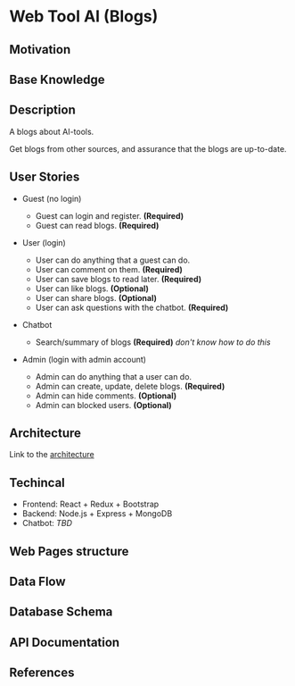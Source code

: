 # Web Tool AI (Blogs)

## Motivation

## Base Knowledge

## Description

A blogs about AI-tools.

Get blogs from other sources, and assurance that the blogs are up-to-date.

## User Stories

- Guest (no login)
  - Guest can login and register. **(Required)**
  - Guest can read blogs. **(Required)**

- User (login)
  - User can do anything that a guest can do.
  - User can comment on them.   **(Required)**
  - User can save blogs to read later. **(Required)**
  - User can like blogs. **(Optional)**
  - User can share blogs. **(Optional)**
  - User can ask questions with the chatbot. **(Required)**

- Chatbot 
  - Search/summary of blogs **(Required)** _don't know how to do this_

- Admin (login with admin account)
  - Admin can do anything that a user can do.
  - Admin can create, update, delete blogs. **(Required)**
  - Admin can hide comments. **(Optional)**
  - Admin can blocked users. **(Optional)**

## Architecture

Link to the [architecture](https://google.com)

## Techincal

- Frontend: React + Redux + Bootstrap
- Backend: Node.js + Express + MongoDB
- Chatbot: _TBD_

## Web Pages structure

## Data Flow

## Database Schema

## API Documentation

## References